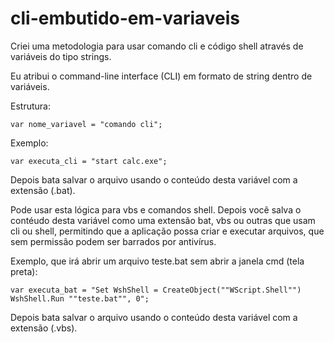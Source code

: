# cli-embutido-em-variaveis
Criei uma metodologia para usar comando cli e código shell através de variáveis do tipo strings.   

Eu atribui o command-line interface (CLI) em formato de string dentro de variáveis.

Estrutura:

```
var nome_variavel = "comando cli";
```

Exemplo:

```
var executa_cli = "start calc.exe";
```

Depois bata salvar o arquivo usando o conteúdo desta variável com a extensão (.bat).

Pode usar esta lógica para vbs e comandos shell. Depois você salva o contéudo desta variável como uma extensão bat, vbs ou outras que usam cli ou shell,
permitindo que a aplicação possa criar e executar arquivos, que sem permissão podem ser barrados por antivírus.

Exemplo, que irá abrir um arquivo teste.bat sem abrir a janela cmd (tela preta):

```
var executa_bat = "Set WshShell = CreateObject(""WScript.Shell"")
WshShell.Run ""teste.bat"", 0";
```
Depois bata salvar o arquivo usando o conteúdo desta variável com a extensão (.vbs).
